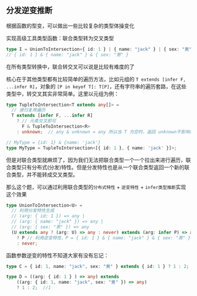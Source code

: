 ## 分发逆变推断

根据函数的型变，可以做出一些比较复杂的类型体操变化

实现高级工具类型函数：联合类型转为交叉类型

```typescript
type I = UnionToIntersection<{ id: 1 } | { name: "jack" } | { sex: "男" }>; 
// { id: 1 } & { name: "jack" } & { sex: "男" }
```

在所有类型转换中，联合转交叉可以说是比较有难度的了

核心在于其他类型都有比较简单的遍历方法，比如元组的 `T extends [infer F, ...infer R]`，对象的 `[P in keyof T]: T[P]`，还有字符串的遍历套路，在这些类型中，转交叉其实非常简单。这里以元组为例：

```typescript
type TupleToIntersection<T extends any[]> =
  // 递归复用遍历
  T extends [infer F, ...infer R]
    ? // 元素交叉即可
      F & TupleToIntersection<R>
    : unknown;  // any & unknown = any 所以当 T 为空时，返回 unknown不影响结果

// MyType = {id: 1} & {name: 'jack'}
type MyType = TupleToIntersection<[{ id: 1 }, { name: 'jack' }]>;
```

但是对联合类型就麻烦了，因为我们无法把联合类型一个一个拉出来进行遍历，联合类型只有分布式(分发)特性。但是分发特性也是从一个联合类型返回一个新的联合类型，并不能转成交叉类型。

那么这个题，可以通过利用联合类型的`分布式特性` + `逆变特性` + `infer类型推断`实现这个效果

```typescript
type UnionToIntersection<U> =
  // 利用分发特性生成 
  // (arg: { id: 1 }) => any | 
  // (arg: { name: "jack" }) => any | 
  // (arg: { sex: "男" }) => any
  (U extends any ? (arg: U) => any : never) extends (arg: infer P) => any
    ? P // 利用逆变特性，P = { id: 1 } & { name: "jack" } & { sex: "男" }
    : never;
```

函数参数逆变的特性不知道大家有没有忘记：

```typescript
type C = { id: 1, name: "jack", sex: "男" } extends { id: 1 } ? 1 : 2; // 1

type D = ((arg: { id: 1 } ) => any) extends 
	((arg: { id: 1, name: "jack", sex: "男" }) => any) 
	? 1 : 2;  //1
```



